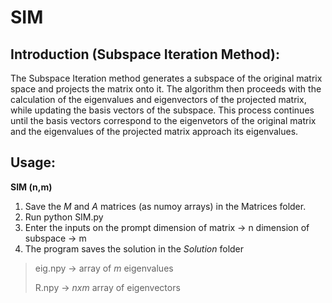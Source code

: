 # SIM

## Introduction (Subspace Iteration Method):
The Subspace Iteration method generates a subspace of the original matrix space and projects the matrix onto it. The algorithm then proceeds with the calculation of the eigenvalues and eigenvectors of the projected matrix, while updating the basis vectors of the subspace. This process continues until the basis vectors correspond to the eigenvetors of the original matrix and the eigenvalues of the projected matrix approach its eigenvalues.

## Usage:
**SIM (n,m)**
1. Save the *M* and *A* matrices (as numoy arrays) in the Matrices folder.
2. Run 
        python SIM.py
3. Enter the inputs on the prompt
        dimension of matrix    ->  n
        dimension of subspace  ->  m
4. The program saves the solution in the *Solution* folder
> eig.npy ->  array of *m* eigenvalues
>
> R.npy   ->  *nxm* array of eigenvectors
     
    
